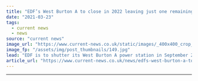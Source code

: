 ```yaml
---
title: "EDF’s West Burton A to close in 2022 leaving just one remaining coal power station"
date: "2021-03-23"
tags: 
  - current news
  - news
source: "current news"
image_url: "https://www.current-news.co.uk/static/images/_400x400_crop_center-center/West-Burton-A-credit-EDF.jpg"
image_fp: "/assets/img/post_thumbnails/149.jpg"
lead: "​EDF is to shutter its West Burton A power station in September 2022, leaving just one coal-fired power station remaining in the UK."
article_url: "https://www.current-news.co.uk/news/edfs-west-burton-a-to-close-in-2022-leaving-just-one-remaining-coal-power-station?utm_source=rss-feeds&utm_medium=rss&utm_campaign=rss"
---
```


---
